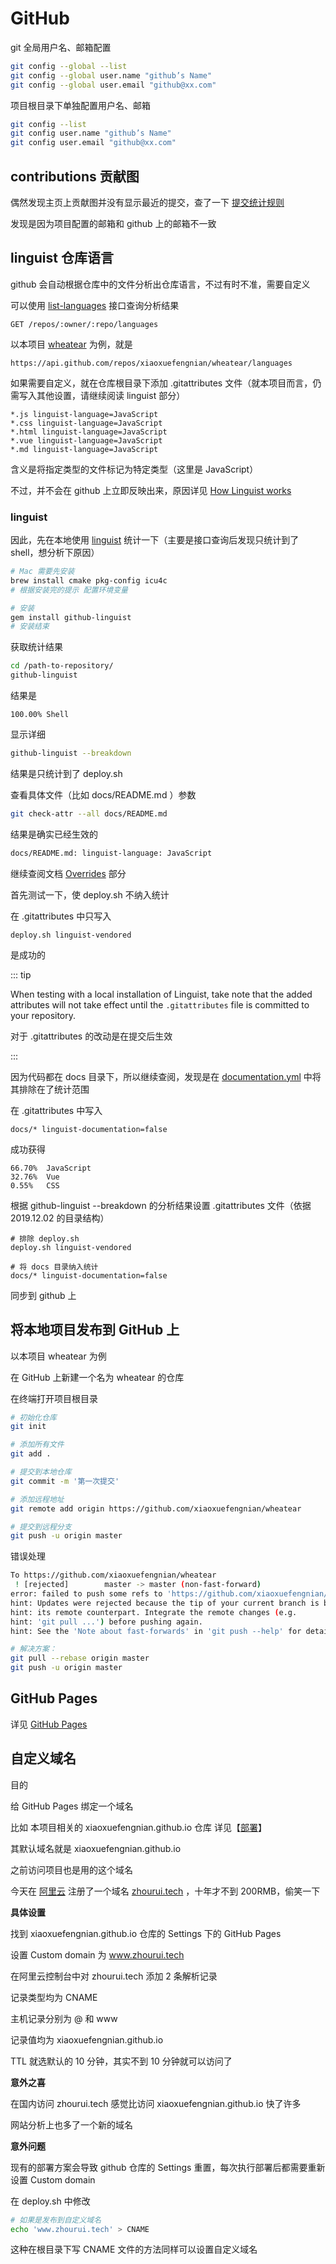 # GitHub

git 全局用户名、邮箱配置

```bash
git config --global --list
git config --global user.name "github’s Name"
git config --global user.email "github@xx.com"
```

项目根目录下单独配置用户名、邮箱

```bash
git config --list
git config user.name "github’s Name"
git config user.email "github@xx.com"
```

## contributions 贡献图

偶然发现主页上贡献图并没有显示最近的提交，查了一下 [提交统计规则](https://help.github.com/en/github/setting-up-and-managing-your-github-profile/why-are-my-contributions-not-showing-up-on-my-profile)

发现是因为项目配置的邮箱和 github 上的邮箱不一致

## linguist 仓库语言

github 会自动根据仓库中的文件分析出仓库语言，不过有时不准，需要自定义

可以使用 [list-languages](https://developer.github.com/v3/repos/#list-languages) 接口查询分析结果

```http
GET /repos/:owner/:repo/languages
```

以本项目 [wheatear](https://github.com/xiaoxuefengnian/wheatear) 为例，就是

```http
https://api.github.com/repos/xiaoxuefengnian/wheatear/languages
```

如果需要自定义，就在仓库根目录下添加 .gitattributes 文件（就本项目而言，仍需写入其他设置，请继续阅读 linguist 部分）

```
*.js linguist-language=JavaScript
*.css linguist-language=JavaScript
*.html linguist-language=JavaScript
*.vue linguist-language=JavaScript
*.md linguist-language=JavaScript
```

含义是将指定类型的文件标记为特定类型（这里是 JavaScript）

不过，并不会在 github 上立即反映出来，原因详见 [How Linguist works](https://github.com/github/linguist#how-linguist-works)

### linguist

因此，先在本地使用 [linguist](https://github.com/github/linguist#Usage) 统计一下（主要是接口查询后发现只统计到了 shell，想分析下原因）

```bash
# Mac 需要先安装
brew install cmake pkg-config icu4c
# 根据安装完的提示 配置环境变量

# 安装
gem install github-linguist
# 安装结束
```

获取统计结果

```bash
cd /path-to-repository/
github-linguist
```

结果是

```
100.00% Shell
```

显示详细

```bash
github-linguist --breakdown
```

结果是只统计到了 deploy.sh

查看具体文件（比如 docs/README.md ）参数

```bash
git check-attr --all docs/README.md
```

结果是确实已经生效的

```bash
docs/README.md: linguist-language: JavaScript
```

继续查阅文档 [Overrides](https://github.com/github/linguist#Overrides) 部分

首先测试一下，使 deploy.sh 不纳入统计

在 .gitattributes 中只写入

```
deploy.sh linguist-vendored
```

是成功的

::: tip

When testing with a local installation of Linguist, take note that the added attributes will not take effect until the `.gitattributes` file is committed to your repository.

对于 .gitattributes 的改动是在提交后生效

:::

因为代码都在 docs 目录下，所以继续查阅，发现是在 [documentation.yml](https://github.com/github/linguist/blob/master/lib/linguist/documentation.yml) 中将其排除在了统计范围

在 .gitattributes 中写入

```
docs/* linguist-documentation=false
```

成功获得

```
66.70%  JavaScript
32.76%  Vue
0.55%   CSS
```

根据 github-linguist --breakdown 的分析结果设置 .gitattributes 文件（依据 2019.12.02 的目录结构）

```
# 排除 deploy.sh
deploy.sh linguist-vendored

# 将 docs 目录纳入统计
docs/* linguist-documentation=false
```

同步到 github 上

## 将本地项目发布到 GitHub 上

以本项目 wheatear 为例

在 GitHub 上新建一个名为 wheatear 的仓库

在终端打开项目根目录

```bash
# 初始化仓库
git init

# 添加所有文件
git add .

# 提交到本地仓库
git commit -m '第一次提交'

# 添加远程地址
git remote add origin https://github.com/xiaoxuefengnian/wheatear

# 提交到远程分支
git push -u origin master
```

错误处理

```bash
To https://github.com/xiaoxuefengnian/wheatear
 ! [rejected]        master -> master (non-fast-forward)
error: failed to push some refs to 'https://github.com/xiaoxuefengnian/wheatear'
hint: Updates were rejected because the tip of your current branch is behind
hint: its remote counterpart. Integrate the remote changes (e.g.
hint: 'git pull ...') before pushing again.
hint: See the 'Note about fast-forwards' in 'git push --help' for details.

# 解决方案：
git pull --rebase origin master
git push -u origin master
```

## GitHub Pages

详见 [GitHub Pages](/zh/搭建/deploy.html#github-pages)

## 自定义域名

目的

给 GitHub Pages 绑定一个域名

比如 本项目相关的 xiaoxuefengnian.github.io 仓库 详见【[部署](/zh/搭建/deploy.html)】

其默认域名就是 xiaoxuefengnian.github.io

之前访问项目也是用的这个域名

今天在 [阿里云](https://wanwang.aliyun.com/domain/com) 注册了一个域名 [zhourui.tech](https://www.zhourui.tech) ，十年才不到 200RMB，偷笑一下

**具体设置**

找到 xiaoxuefengnian.github.io 仓库的 Settings 下的 GitHub Pages

设置 Custom domain 为 www.zhourui.tech

在阿里云控制台中对 zhourui.tech 添加 2 条解析记录

记录类型均为 CNAME

主机记录分别为 @ 和 www

记录值均为 xiaoxuefengnian.github.io

TTL 就选默认的 10 分钟，其实不到 10 分钟就可以访问了

**意外之喜**

在国内访问 zhourui.tech 感觉比访问 xiaoxuefengnian.github.io 快了许多

网站分析上也多了一个新的域名

**意外问题**

现有的部署方案会导致 github 仓库的 Settings 重置，每次执行部署后都需要重新设置 Custom domain

在 deploy.sh 中修改

```bash
# 如果是发布到自定义域名
echo 'www.zhourui.tech' > CNAME
```

这种在根目录下写 CNAME 文件的方法同样可以设置自定义域名
